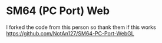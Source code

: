 # SM64 (PC Port) Web

I forked the code from this person so thank them if this works
https://github.com/NotAn127/SM64-PC-Port-WebGL
